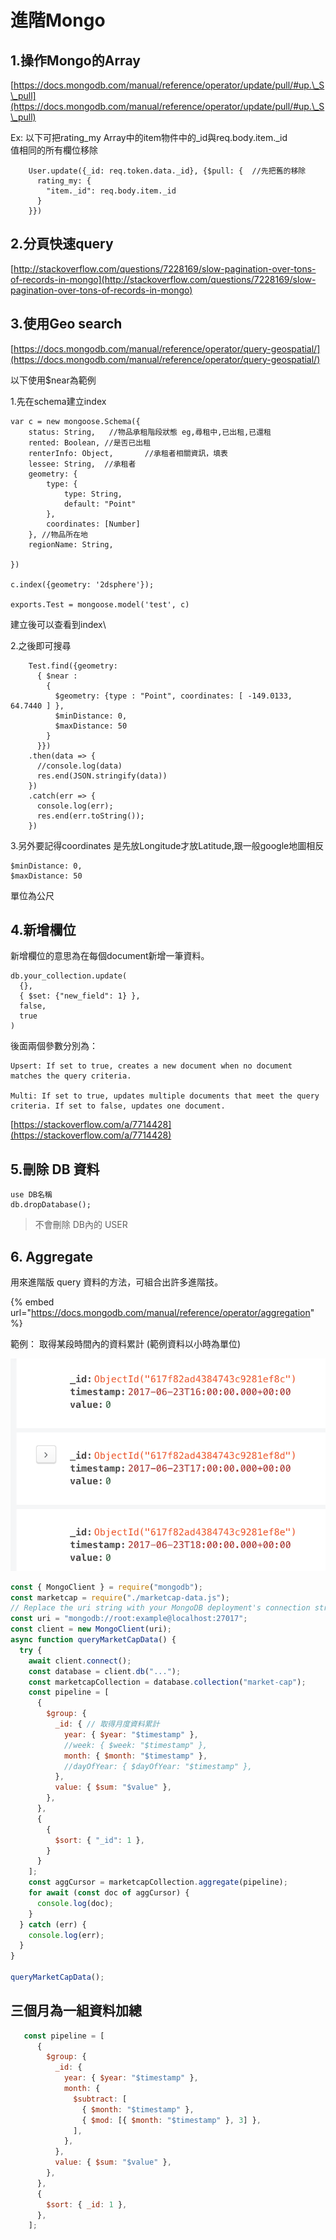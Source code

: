 # 進階Mongo

## 1.操作Mongo的Array

[https://docs.mongodb.com/manual/reference/operator/update/pull/#up.\_S\_pull](https://docs.mongodb.com/manual/reference/operator/update/pull/#up.\_S\_pull)

Ex: 以下可把rating\_my Array中的item物件中的\_id與req.body.item.\_id\
值相同的所有欄位移除

```
    User.update({_id: req.token.data._id}, {$pull: {  //先把舊的移除
      rating_my: {
        "item._id": req.body.item._id
      }
    }})
```

## 2.分頁快速query

[http://stackoverflow.com/questions/7228169/slow-pagination-over-tons-of-records-in-mongo](http://stackoverflow.com/questions/7228169/slow-pagination-over-tons-of-records-in-mongo)

## 3.使用Geo search

[https://docs.mongodb.com/manual/reference/operator/query-geospatial/](https://docs.mongodb.com/manual/reference/operator/query-geospatial/)

以下使用$near為範例

1.先在schema建立index

```
var c = new mongoose.Schema({
    status: String,   //物品承租階段狀態 eg,尋租中,已出租,已還租
    rented: Boolean, //是否已出租
    renterInfo: Object,       //承租者相關資訊，填表
    lessee: String,  //承租者
    geometry: {
        type: {
            type: String,
            default: "Point"
        },
        coordinates: [Number]
    }, //物品所在地
    regionName: String,

})

c.index({geometry: '2dsphere'});

exports.Test = mongoose.model('test', c)
```

建立後可以查看到index\


2.之後即可搜尋

```
    Test.find({geometry:
      { $near :
        {
          $geometry: {type : "Point", coordinates: [ -149.0133, 64.7440 ] },
          $minDistance: 0,
          $maxDistance: 50
        }
      }})
    .then(data => {
      //console.log(data)
      res.end(JSON.stringify(data))
    })
    .catch(err => {
      console.log(err);
      res.end(err.toString());
    })
```

3.另外要記得coordinates 是先放Longitude才放Latitude,跟一般google地圖相反

```
$minDistance: 0,
$maxDistance: 50
```

單位為公尺

## 4.新增欄位

新增欄位的意思為在每個document新增一筆資料。

```
db.your_collection.update(
  {},
  { $set: {"new_field": 1} },
  false,
  true
)
```

後面兩個參數分別為：

```
Upsert: If set to true, creates a new document when no document matches the query criteria.

Multi: If set to true, updates multiple documents that meet the query criteria. If set to false, updates one document.
```

[https://stackoverflow.com/a/7714428](https://stackoverflow.com/a/7714428)

## 5.刪除 DB 資料

```
use DB名稱
db.dropDatabase();
```

> 不會刪除 DB內的 USER

## 6. Aggregate

用來進階版 query 資料的方法，可組合出許多進階技。

{% embed url="https://docs.mongodb.com/manual/reference/operator/aggregation" %}

範例： 取得某段時間內的資料累計 (範例資料以小時為單位)

![](<../.gitbook/assets/截圖 2021-11-01 下午2.14.00.png>)

```javascript
const { MongoClient } = require("mongodb");
const marketcap = require("./marketcap-data.js");
// Replace the uri string with your MongoDB deployment's connection string.
const uri = "mongodb://root:example@localhost:27017";
const client = new MongoClient(uri);
async function queryMarketCapData() {
  try {
    await client.connect();
    const database = client.db("...");
    const marketcapCollection = database.collection("market-cap");
    const pipeline = [
      {
        $group: {
          _id: { // 取得月度資料累計
            year: { $year: "$timestamp" },
            //week: { $week: "$timestamp" },
            month: { $month: "$timestamp" },
            //dayOfYear: { $dayOfYear: "$timestamp" },
          },
          value: { $sum: "$value" },
        },
      },
      {
        {
          $sort: { "_id": 1 },
        }
      }
    ];
    const aggCursor = marketcapCollection.aggregate(pipeline);
    for await (const doc of aggCursor) {
      console.log(doc);
    }
  } catch (err) {
    console.log(err);
  }
}

queryMarketCapData();

```

## 三個月為一組資料加總

```javascript
   const pipeline = [
      {
        $group: {
          _id: {
            year: { $year: "$timestamp" },
            month: {
              $subtract: [
                { $month: "$timestamp" },
                { $mod: [{ $month: "$timestamp" }, 3] },
              ],
            },
          },
          value: { $sum: "$value" },
        },
      },
      {
        $sort: { _id: 1 },
      },
    ];
```
